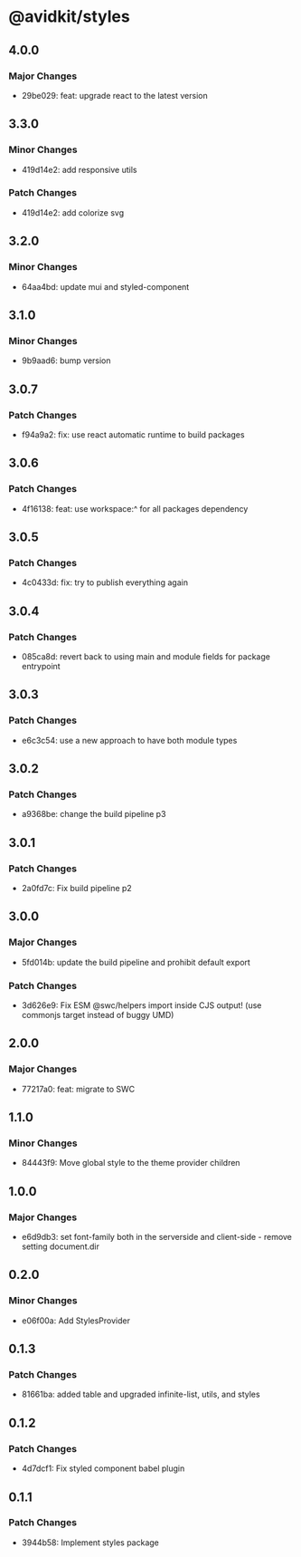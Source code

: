 # @avidkit/styles

## 4.0.0

### Major Changes

- 29be029: feat: upgrade react to the latest version

## 3.3.0

### Minor Changes

- 419d14e2: add responsive utils

### Patch Changes

- 419d14e2: add colorize svg

## 3.2.0

### Minor Changes

- 64aa4bd: update mui and styled-component

## 3.1.0

### Minor Changes

- 9b9aad6: bump version

## 3.0.7

### Patch Changes

- f94a9a2: fix: use react automatic runtime to build packages

## 3.0.6

### Patch Changes

- 4f16138: feat: use workspace:^ for all packages dependency

## 3.0.5

### Patch Changes

- 4c0433d: fix: try to publish everything again

## 3.0.4

### Patch Changes

- 085ca8d: revert back to using main and module fields for package entrypoint

## 3.0.3

### Patch Changes

- e6c3c54: use a new approach to have both module types

## 3.0.2

### Patch Changes

- a9368be: change the build pipeline p3

## 3.0.1

### Patch Changes

- 2a0fd7c: Fix build pipeline p2

## 3.0.0

### Major Changes

- 5fd014b: update the build pipeline and prohibit default export

### Patch Changes

- 3d626e9: Fix ESM @swc/helpers import inside CJS output! (use commonjs target instead of buggy UMD)

## 2.0.0

### Major Changes

- 77217a0: feat: migrate to SWC

## 1.1.0

### Minor Changes

- 84443f9: Move global style to the theme provider children

## 1.0.0

### Major Changes

- e6d9db3: set font-family both in the serverside and client-side - remove setting document.dir

## 0.2.0

### Minor Changes

- e06f00a: Add StylesProvider

## 0.1.3

### Patch Changes

- 81661ba: added table and upgraded infinite-list, utils, and styles

## 0.1.2

### Patch Changes

- 4d7dcf1: Fix styled component babel plugin

## 0.1.1

### Patch Changes

- 3944b58: Implement styles package
